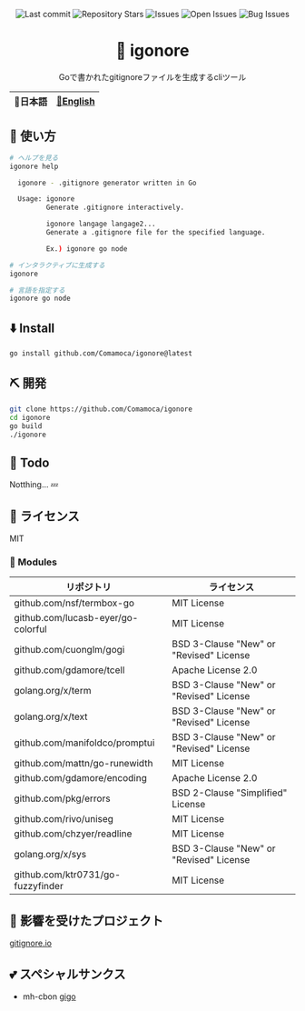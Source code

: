 <div align="center">

![Last commit](https://img.shields.io/github/last-commit/Comamoca/igonore?style=flat-square)
![Repository Stars](https://img.shields.io/github/stars/Comamoca/igonore?style=flat-square)
![Issues](https://img.shields.io/github/issues/Comamoca/igonore?style=flat-square)
![Open Issues](https://img.shields.io/github/issues-raw/Comamoca/igonore?style=flat-square)
![Bug Issues](https://img.shields.io/github/issues/Comamoca/igonore/bug?style=flat-square)

# 📄 igonore

Goで書かれたgitignoreファイルを生成するcliツール

</div>

<table>
  <thead>
    <tr>
      <th style="text-align:center">🍡日本語</th>
      <th style="text-align:center"><a href="README.md">🍔English</a></th>
    </tr>
  </thead>
</table>

<div align="center">

</div>

## 🚀 使い方

```sh
# ヘルプを見る
igonore help

  igonore - .gitignore generator written in Go

  Usage: igonore
         Generate .gitignore interactively.

         igonore langage langage2...
         Generate a .gitignore file for the specified language.

         Ex.) igonore go node

# インタラクティブに生成する
igonore

# 言語を指定する
igonore go node
```
## ⬇️  Install

`go install github.com/Comamoca/igonore@latest`

## ⛏️   開発

```sh
git clone https://github.com/Comamoca/igonore
cd igonore
go build
./igonore
```
## 📝 Todo

Notthing... :zzz:

## 📜 ライセンス

MIT

### 🧩 Modules

|リポジトリ                         |ライセンス                             | 
|-----------------------------------|---------------------------------------|
|github.com/nsf/termbox-go          |MIT License                            | 
|github.com/lucasb-eyer/go-colorful |MIT License                            | 
|github.com/cuonglm/gogi            |BSD 3-Clause "New" or "Revised" License|
|github.com/gdamore/tcell           |Apache License 2.0                     |
|golang.org/x/term                  |BSD 3-Clause "New" or "Revised" License|
|golang.org/x/text                  |BSD 3-Clause "New" or "Revised" License|
|github.com/manifoldco/promptui     |BSD 3-Clause "New" or "Revised" License|
|github.com/mattn/go-runewidth      |MIT License                            |   
|github.com/gdamore/encoding        |Apache License 2.0                     | 
|github.com/pkg/errors              |BSD 2-Clause "Simplified" License      | 
|github.com/rivo/uniseg             |MIT License                            | 
|github.com/chzyer/readline         |MIT License                            | 
|golang.org/x/sys                   |BSD 3-Clause "New" or "Revised" License|
|github.com/ktr0731/go-fuzzyfinder  |MIT License                            | 

## 👏 影響を受けたプロジェクト

[gitignore.io](https://www.toptal.com/developers/gitignore/)

## 💕 スペシャルサンクス

- mh-cbon
[gigo](https://github.com/mh-cbon/gigo)
